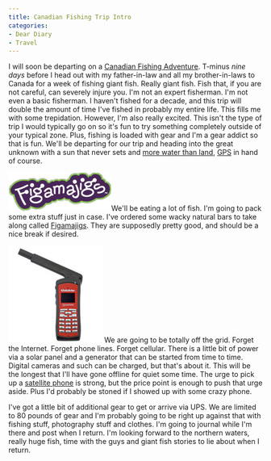 ```yaml
---
title: Canadian Fishing Trip Intro
categories:
- Dear Diary
- Travel
---
```


I will soon be departing on a [Canadian Fishing Adventure](https://thingles.backpackit.com/pub/885111). T-minus _nine days_ before I head out with my father-in-law and all my brother-in-laws to Canada for a week of fishing giant fish. Really giant fish. Fish that, if you are not careful, can severely injure you. I'm not an expert fisherman. I'm not even a basic fisherman. I haven't fished for a decade, and this trip will double the amount of time I've fished in probably my entire life. This fills me with some trepidation.
However, I'm also really excited. This isn't the type of trip I would typically go on so it's fun to try something completely outside of your typical zone. Plus, fishing is loaded with gear and I'm a gear addict so that is fun. We'll be departing for our trip and heading into the great unknown with a sun that never sets and [more water than land](http://maps.google.com/maps?f=q&hl=en&q=N52.88794+W87.85125&ie=UTF8&t=k&om=1&ll=52.893785,-87.845306&spn=0.108533,0.300064&z=12&iwloc=addr), [GPS](http://www.garmin.com/products/gpsmap60csx) in hand of course.

[![figslogopurple.jpg](/assets/posts/2007/figslogopurple1.jpg)](http://www.figamajigs.com/)We'll be eating a lot of fish. I'm going to pack some extra stuff just in case. I've ordered some wacky natural bars to take along called [Figamajigs](http://www.figamajigs.com/). They are supposedly pretty good, and should be a nice break if desired.

[![gsp1700_red.jpg](/assets/posts/2007/gsp1700_red1.jpg)](http://www.readysatgo.net/index.php?main_page=product_info&products_id=40)We are going to be totally off the grid. Forget the Internet. Forget phone lines. Forget cellular. There is a little bit of power via a solar panel and a generator that can be started from time to time. Digital cameras and such can be charged, but that's about it. This will be the longest that I'll have gone offline for quiet some time. The urge to pick up a [satellite phone](http://www.readysatgo.net/index.php?main_page=product_info&products_id=40) is strong, but the price point is enough to push that urge aside. Plus I'd probably be stoned if I showed up with some crazy phone.

I've got a little bit of additional gear to get or arrive via UPS. We are limited to 80 pounds of gear and I'm probably going to be right up against that with fishing stuff, photography stuff and clothes. I'm going to journal while I'm there and post when I return. I'm looking forward to the northern waters, really huge fish, time with the guys and giant fish stories to lie about when I return.
